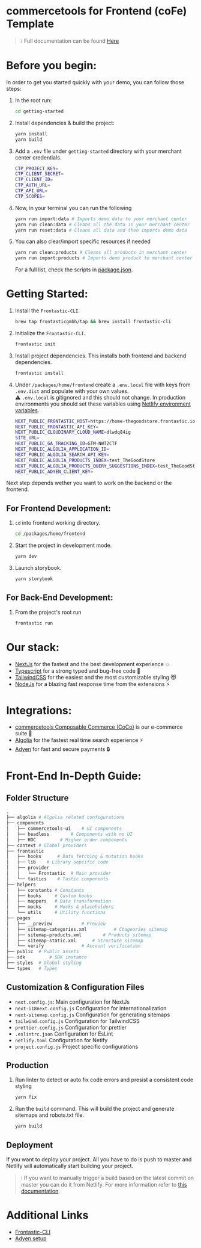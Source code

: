 # commercetools for Frontend (coFe) Template

> :information_source: Full documentation can be found [Here](https://docs.commercetools.com/frontend-development/)

# Before you begin:

In order to get you started quickly with your demo, you can follow those steps:

1. In the root run:
   ```bash
   cd getting-started
   ```
2. Install dependencies & build the project:
   ```bash
   yarn install
   yarn build
   ```
3. Add a `.env` file under `getting-started` directory with your merchant center credentials.
   ```bash
   CTP_PROJECT_KEY=
   CTP_CLIENT_SECRET=
   CTP_CLIENT_ID=
   CTP_AUTH_URL=
   CTP_API_URL=
   CTP_SCOPES=
   ```
4. Now, in your terminal you can run the following
   ```bash
   yarn run import:data # Imports demo data to your merchant center
   yarn run clean:data # Cleans all the data in your merchant center
   yarn run reset:data # Cleans all data and then imports demo data
   ```
5. You can also clear/import specific resources if needed
   ```bash
   yarn run clean:products # Cleans all products in merchant center
   yarn run import:products # Imports demo product to merchant center
   ```
   For a full list, check the scripts in [package.json](./getting-started/package.json).

# Getting Started:

1. Install the `Frontastic-CLI`.

   ```bash
   brew tap frontasticgmbh/tap && brew install frontastic-cli
   ```

2. Initialize the `Frontastic-CLI`.

   ```bash
   frontastic init
   ```

3. Install project dependencies. This installs both frontend and backend dependencies.

   ```bash
   frontastic install
   ```

4. Under `/packages/home/frontend` create a `.env.local` file with keys from `.env.dist` and populate with your own values.
   <br />
   :warning: `.env.local` is gitignored and this should not change. In production environments you should set these variables using [Netlify environment variables](https://docs.netlify.com/environment-variables/overview/).

   ```bash
   NEXT_PUBLIC_FRONTASTIC_HOST=https://home-thegoodstore.frontastic.io/frontastic
   NEXT_PUBLIC_FRONTASTIC_API_KEY=
   NEXT_PUBLIC_CLOUDINARY_CLOUD_NAME=dlwdq84ig
   SITE_URL=
   NEXT_PUBLIC_GA_TRACKING_ID=GTM-NWT2CTF
   NEXT_PUBLIC_ALGOLIA_APPLICATION_ID=
   NEXT_PUBLIC_ALGOLIA_SEARCH_API_KEY=
   NEXT_PUBLIC_ALGOLIA_PRODUCTS_INDEX=test_TheGoodStore
   NEXT_PUBLIC_ALGOLIA_PRODUCTS_QUERY_SUGGESTIONS_INDEX=test_TheGoodStore_query_suggestions
   NEXT_PUBLIC_ADYEN_CLIENT_KEY=
   ```

Next step depends wether you want to work on the backend or the frontend.

## For Frontend Development:

1. `cd` into frontend working directory.

   ```bash
   cd /packages/home/frontend
   ```

2. Start the project in development mode.

   ```bash
   yarn dev
   ```

3. Launch storybook.

   ```bash
   yarn storybook
   ```

## For Back-End Development:

1. From the project's root run

   ```bash
   frontastic run
   ```

# Our stack:

- [NextJs](https://nextjs.org/docs/getting-started) for the fastest and the best development experience :boom:
- [Typescript](https://www.typescriptlang.org/docs/handbook/intro.html) for a strong typed and bug-free code :bug:
- [TailwindCSS](https://tailwindcss.com/docs/installation) for the easiest and the most customizable styling :heart_eyes_cat:
- [NodeJs](https://nodejs.org/en/docs/) for a blazing fast response time from the extensions :zap:

# Integrations:

- [commercetools Composable Commerce (CoCo)](https://docs.commercetools.com/api/) is our e-commerce suite :briefcase:
- [Algolia](https://www.algolia.com/doc/) for the fastest real time search experience :zap:
- [Adyen](https://docs.adyen.com/) for fast and secure payments :lock:

# Front-End In-Depth Guide:

## Folder Structure

```bash
.
├── algolia	# Algolia related configurations
├── components
│   ├── commercetools-ui	# UI components
│   ├── headless		# Components with no UI
│   ├── HOC			# Higher order components
├── context	# Global providers
├── frontastic
│   ├── hooks	   # Data fetching & mutation hooks
│   ├── lib	   # Library sepcific code
│   ├── provider
│   │   └── Frontastic	# Main provider
│   └── tastics    # Tastic components
├── helpers
│   ├── constants # Constants
│   ├── hooks     # Custom hooks
│   ├── mappers   # Data transformation
│   ├── mocks     # Mocks & placeholders
│   └── utils     # Utility functions
├── pages
│   ├── __preview			# Preview
│   ├── sitemap-categories.xml	        # Ctageories sitemap
│   ├── sitemap-products.xml		# Products sitemap
│   ├── sitemap-static.xml		# Structure sitemap
│   └── verify				# Account verification
├── public	# Public assets
├── sdk	        # SDK instance
├── styles	# Global styling
└── types	# Types
```

## Customization & Configuration Files

- `next.config.js`: Main configuration for NextJs
- `next-i18next.config.js` Configuration for internationalization
- `next-sitemap.config.js` Configuration for generating sitemaps
- `tailwind.config.js` Configuration for TailwindCSS
- `prettier.config.js` Configuration for prettier
- `.eslintrc.json` Configuration for EsLint
- `netlify.toml` Configuration for Netify
- `project.config.js` Project specific configurations

## Production

1. Run linter to detect or auto fix code errors and presist a consistent code styling

   ```bash
   yarn fix
   ```

2. Run the `build` command. This will build the project and generate sitemaps and robots.txt file.

   ```bash
   yarn build
   ```

## Deployment

If you want to deploy your project. All you have to do is push to master and Netlify will automatically start building your project.

> :information_source: If you want to manually trigger a build based on the latest commit on master you can do it from Netlify. For more information refer to [this documentation](https://docs.netlify.com/site-deploys/create-deploys/).

# Additional Links

- [Frontastic-CLI](https://docs.frontastic.cloud/docs/frontastic-cli)
- [Adyen setup](https://docs.commercetools.com/frontend-development/adyen)
